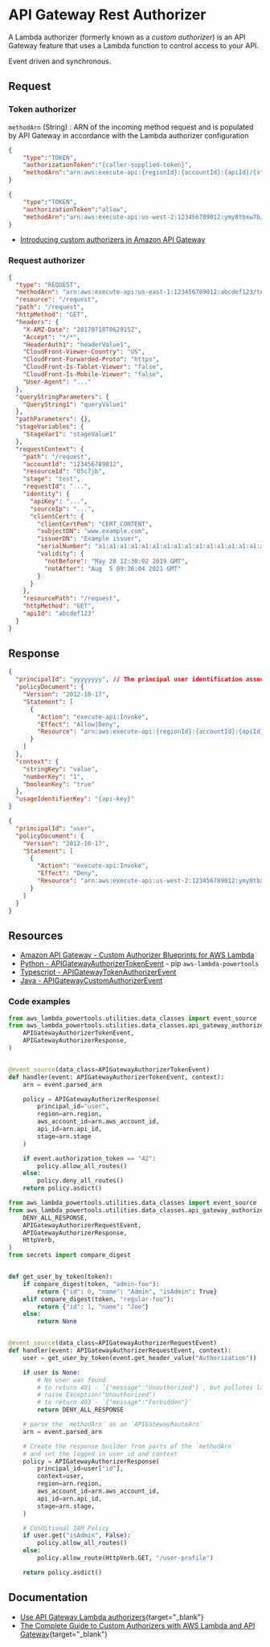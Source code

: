 # API Gateway Rest Authorizer

A Lambda authorizer (formerly known as a *custom authorizer*) is an API Gateway feature that uses a Lambda function to control access to your API. 

Event driven and synchronous.

## Request

### Token authorizer

`methodArn` (String)
: ARN of the incoming method request and is populated by API Gateway in accordance with the Lambda authorizer configuration

```json title="Token schema"
{
    "type":"TOKEN",
    "authorizationToken":"{caller-supplied-token}",
    "methodArn":"arn:aws:execute-api:{regionId}:{accountId}:{apiId}/{stage}/{httpVerb}/[{resource}/[{child-resources}]]"
}
```

```json title="Example get call for token authorizer"
{
    "type":"TOKEN",
    "authorizationToken":"allow",
    "methodArn":"arn:aws:execute-api:us-west-2:123456789012:ymy8tbxw7b/*/GET/"
}
```

- [Introducing custom authorizers in Amazon API Gateway](https://aws.amazon.com/blogs/compute/introducing-custom-authorizers-in-amazon-api-gateway/)

### Request authorizer

```json
{
  "type": "REQUEST",
  "methodArn": "arn:aws:execute-api:us-east-1:123456789012:abcdef123/test/GET/request",
  "resource": "/request",
  "path": "/request",
  "httpMethod": "GET",
  "headers": {
    "X-AMZ-Date": "20170718T062915Z",
    "Accept": "*/*",
    "HeaderAuth1": "headerValue1",
    "CloudFront-Viewer-Country": "US",
    "CloudFront-Forwarded-Proto": "https",
    "CloudFront-Is-Tablet-Viewer": "false",
    "CloudFront-Is-Mobile-Viewer": "false",
    "User-Agent": "..."
  },
  "queryStringParameters": {
    "QueryString1": "queryValue1"
  },
  "pathParameters": {},
  "stageVariables": {
    "StageVar1": "stageValue1"
  },
  "requestContext": {
    "path": "/request",
    "accountId": "123456789012",
    "resourceId": "05c7jb",
    "stage": "test",
    "requestId": "...",
    "identity": {
      "apiKey": "...",
      "sourceIp": "...",
      "clientCert": {
        "clientCertPem": "CERT_CONTENT",
        "subjectDN": "www.example.com",
        "issuerDN": "Example issuer",
        "serialNumber": "a1:a1:a1:a1:a1:a1:a1:a1:a1:a1:a1:a1:a1:a1:a1:a1",
        "validity": {
          "notBefore": "May 28 12:30:02 2019 GMT",
          "notAfter": "Aug  5 09:36:04 2021 GMT"
        }
      }
    },
    "resourcePath": "/request",
    "httpMethod": "GET",
    "apiId": "abcdef123"
  }
}
```

## Response

```json title="Response schema"
{
  "principalId": "yyyyyyyy", // The principal user identification associated with the token sent by the client.
  "policyDocument": {
    "Version": "2012-10-17",
    "Statement": [
      {
        "Action": "execute-api:Invoke",
        "Effect": "Allow|Deny",
        "Resource": "arn:aws:execute-api:{regionId}:{accountId}:{apiId}/{stage}/{httpVerb}/[{resource}/[{child-resources}]]"
      }
    ]
  },
  "context": {
    "stringKey": "value",
    "numberKey": "1",
    "booleanKey": "true"
  },
  "usageIdentifierKey": "{api-key}"
}
```

```json title="The example output contains a policy statement to block (Deny) calls to the GET method"
{
  "principalId": "user",
  "policyDocument": {
    "Version": "2012-10-17",
    "Statement": [
      {
        "Action": "execute-api:Invoke",
        "Effect": "Deny",
        "Resource": "arn:aws:execute-api:us-west-2:123456789012:ymy8tbxw7b/dev/GET/"
      }
    ]
  }
}
```

## Resources

- [Amazon API Gateway - Custom Authorizer Blueprints for AWS Lambda](https://github.com/awslabs/aws-apigateway-lambda-authorizer-blueprints)
- [Python - APIGatewayAuthorizerTokenEvent](https://awslabs.github.io/aws-lambda-powertools-python/latest/utilities/data_classes/#api-gateway-authorizer) - pip `aws-lambda-powertools`
- [Typescript - APIGatewayTokenAuthorizerEvent](https://github.com/DefinitelyTyped/DefinitelyTyped/blob/master/types/aws-lambda/trigger/api-gateway-authorizer.d.ts)
- [Java - APIGatewayCustomAuthorizerEvent](https://github.com/aws/aws-lambda-java-libs/blob/master/aws-lambda-java-events/src/main/java/com/amazonaws/services/lambda/runtime/events/APIGatewayCustomAuthorizerEvent.java)

### Code examples

```python title="Token authorizer"
from aws_lambda_powertools.utilities.data_classes import event_source
from aws_lambda_powertools.utilities.data_classes.api_gateway_authorizer_event import (
    APIGatewayAuthorizerTokenEvent,
    APIGatewayAuthorizerResponse,
)


@event_source(data_class=APIGatewayAuthorizerTokenEvent)
def handler(event: APIGatewayAuthorizerTokenEvent, context):
    arn = event.parsed_arn

    policy = APIGatewayAuthorizerResponse(
        principal_id="user",
        region=arn.region,
        aws_account_id=arn.aws_account_id,
        api_id=arn.api_id,
        stage=arn.stage
    )

    if event.authorization_token == "42":
        policy.allow_all_routes()
    else:
        policy.deny_all_routes()
    return policy.asdict()
```

```python title="Request authorizer"
from aws_lambda_powertools.utilities.data_classes import event_source
from aws_lambda_powertools.utilities.data_classes.api_gateway_authorizer_event import (
    DENY_ALL_RESPONSE,
    APIGatewayAuthorizerRequestEvent,
    APIGatewayAuthorizerResponse,
    HttpVerb,
)
from secrets import compare_digest


def get_user_by_token(token):
    if compare_digest(token, "admin-foo"):
        return {"id": 0, "name": "Admin", "isAdmin": True}
    elif compare_digest(token, "regular-foo"):
        return {"id": 1, "name": "Joe"}
    else:
        return None


@event_source(data_class=APIGatewayAuthorizerRequestEvent)
def handler(event: APIGatewayAuthorizerRequestEvent, context):
    user = get_user_by_token(event.get_header_value("Authorization"))

    if user is None:
        # No user was found
        # to return 401 - `{"message":"Unauthorized"}`, but pollutes lambda error count metrics
        # raise Exception("Unauthorized")
        # to return 403 - `{"message":"Forbidden"}`
        return DENY_ALL_RESPONSE

    # parse the `methodArn` as an `APIGatewayRouteArn`
    arn = event.parsed_arn

    # Create the response builder from parts of the `methodArn`
    # and set the logged in user id and context
    policy = APIGatewayAuthorizerResponse(
        principal_id=user["id"],
        context=user,
        region=arn.region,
        aws_account_id=arn.aws_account_id,
        api_id=arn.api_id,
        stage=arn.stage,
    )

    # Conditional IAM Policy
    if user.get("isAdmin", False):
        policy.allow_all_routes()
    else:
        policy.allow_route(HttpVerb.GET, "/user-profile")

    return policy.asdict()
```

## Documentation

- [Use API Gateway Lambda authorizers](https://docs.aws.amazon.com/apigateway/latest/developerguide/apigateway-use-lambda-authorizer.html){target="_blank"}
- [The Complete Guide to Custom Authorizers with AWS Lambda and API Gateway](https://www.alexdebrie.com/posts/lambda-custom-authorizers/){target="_blank"}
